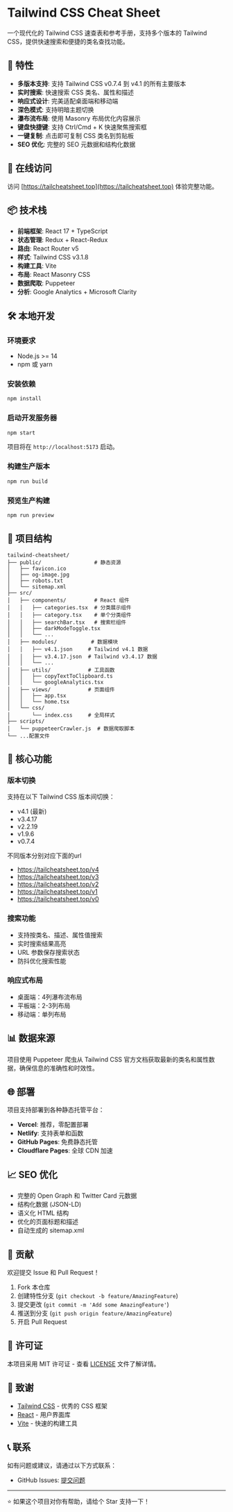 # Tailwind CSS Cheat Sheet

一个现代化的 Tailwind CSS 速查表和参考手册，支持多个版本的 Tailwind CSS，提供快速搜索和便捷的类名查找功能。

## 🌟 特性

- **多版本支持**: 支持 Tailwind CSS v0.7.4 到 v4.1 的所有主要版本
- **实时搜索**: 快速搜索 CSS 类名、属性和描述
- **响应式设计**: 完美适配桌面端和移动端
- **深色模式**: 支持明暗主题切换
- **瀑布流布局**: 使用 Masonry 布局优化内容展示
- **键盘快捷键**: 支持 Ctrl/Cmd + K 快速聚焦搜索框
- **一键复制**: 点击即可复制 CSS 类名到剪贴板
- **SEO 优化**: 完整的 SEO 元数据和结构化数据

## 🚀 在线访问

访问 [https://tailcheatsheet.top](https://tailcheatsheet.top) 体验完整功能。

## 📦 技术栈

- **前端框架**: React 17 + TypeScript
- **状态管理**: Redux + React-Redux
- **路由**: React Router v5
- **样式**: Tailwind CSS v3.1.8
- **构建工具**: Vite
- **布局**: React Masonry CSS
- **数据爬取**: Puppeteer
- **分析**: Google Analytics + Microsoft Clarity

## 🛠️ 本地开发

### 环境要求

- Node.js >= 14
- npm 或 yarn

### 安装依赖

```bash
npm install
```

### 启动开发服务器

```bash
npm start
```

项目将在 `http://localhost:5173` 启动。

### 构建生产版本

```bash
npm run build
```

### 预览生产构建

```bash
npm run preview
```

## 📁 项目结构

```
tailwind-cheatsheet/
├── public/                 # 静态资源
│   ├── favicon.ico
│   ├── og-image.jpg
│   ├── robots.txt
│   └── sitemap.xml
├── src/
│   ├── components/         # React 组件
│   │   ├── categories.tsx  # 分类展示组件
│   │   ├── category.tsx    # 单个分类组件
│   │   ├── searchBar.tsx   # 搜索栏组件
│   │   ├── darkModeToggle.tsx
│   │   └── ...
│   ├── modules/           # 数据模块
│   │   ├── v4.1.json     # Tailwind v4.1 数据
│   │   ├── v3.4.17.json  # Tailwind v3.4.17 数据
│   │   └── ...
│   ├── utils/            # 工具函数
│   │   ├── copyTextToClipboard.ts
│   │   └── googleAnalytics.tsx
│   ├── views/            # 页面组件
│   │   ├── app.tsx
│   │   └── home.tsx
│   └── css/
│       └── index.css     # 全局样式
├── scripts/
│   └── puppeteerCrawler.js  # 数据爬取脚本
└── ...配置文件
```

## 🔧 核心功能

### 版本切换
支持在以下 Tailwind CSS 版本间切换：
- v4.1 (最新)
- v3.4.17
- v2.2.19
- v1.9.6
- v0.7.4

不同版本分别对应下面的url
- https://tailcheatsheet.top/v4
- https://tailcheatsheet.top/v3
- https://tailcheatsheet.top/v2
- https://tailcheatsheet.top/v1
- https://tailcheatsheet.top/v0
  
### 搜索功能
- 支持按类名、描述、属性值搜索
- 实时搜索结果高亮
- URL 参数保存搜索状态
- 防抖优化搜索性能

### 响应式布局
- 桌面端：4列瀑布流布局
- 平板端：2-3列布局
- 移动端：单列布局

## 📊 数据来源

项目使用 Puppeteer 爬虫从 Tailwind CSS 官方文档获取最新的类名和属性数据，确保信息的准确性和时效性。

## 🌐 部署

项目支持部署到各种静态托管平台：

- **Vercel**: 推荐，零配置部署
- **Netlify**: 支持表单和函数
- **GitHub Pages**: 免费静态托管
- **Cloudflare Pages**: 全球 CDN 加速

## 📈 SEO 优化

- 完整的 Open Graph 和 Twitter Card 元数据
- 结构化数据 (JSON-LD)
- 语义化 HTML 结构
- 优化的页面标题和描述
- 自动生成的 sitemap.xml

## 🤝 贡献

欢迎提交 Issue 和 Pull Request！

1. Fork 本仓库
2. 创建特性分支 (`git checkout -b feature/AmazingFeature`)
3. 提交更改 (`git commit -m 'Add some AmazingFeature'`)
4. 推送到分支 (`git push origin feature/AmazingFeature`)
5. 开启 Pull Request

## 📄 许可证

本项目采用 MIT 许可证 - 查看 [LICENSE](LICENSE) 文件了解详情。

## 🙏 致谢

- [Tailwind CSS](https://tailwindcss.com/) - 优秀的 CSS 框架
- [React](https://reactjs.org/) - 用户界面库
- [Vite](https://vitejs.dev/) - 快速的构建工具

## 📞 联系

如有问题或建议，请通过以下方式联系：


- GitHub Issues: [提交问题](https://github.com/zxlee920/tailwind-cheatsheet/issues)

---

⭐ 如果这个项目对你有帮助，请给个 Star 支持一下！
